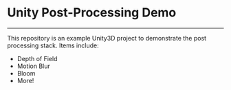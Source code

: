 # Unity Post-Processing Demo
---
This repository is an example Unity3D project to demonstrate the post processing stack. Items include:
- Depth of Field
- Motion Blur
- Bloom
- More!
